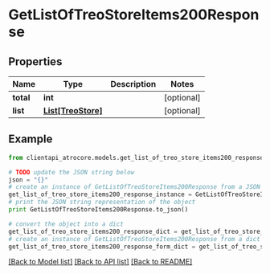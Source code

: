 # GetListOfTreoStoreItems200Response


## Properties
Name | Type | Description | Notes
------------ | ------------- | ------------- | -------------
**total** | **int** |  | [optional] 
**list** | [**List[TreoStore]**](TreoStore.md) |  | [optional] 

## Example

```python
from clientapi_atrocore.models.get_list_of_treo_store_items200_response import GetListOfTreoStoreItems200Response

# TODO update the JSON string below
json = "{}"
# create an instance of GetListOfTreoStoreItems200Response from a JSON string
get_list_of_treo_store_items200_response_instance = GetListOfTreoStoreItems200Response.from_json(json)
# print the JSON string representation of the object
print GetListOfTreoStoreItems200Response.to_json()

# convert the object into a dict
get_list_of_treo_store_items200_response_dict = get_list_of_treo_store_items200_response_instance.to_dict()
# create an instance of GetListOfTreoStoreItems200Response from a dict
get_list_of_treo_store_items200_response_form_dict = get_list_of_treo_store_items200_response.from_dict(get_list_of_treo_store_items200_response_dict)
```
[[Back to Model list]](../README.md#documentation-for-models) [[Back to API list]](../README.md#documentation-for-api-endpoints) [[Back to README]](../README.md)


